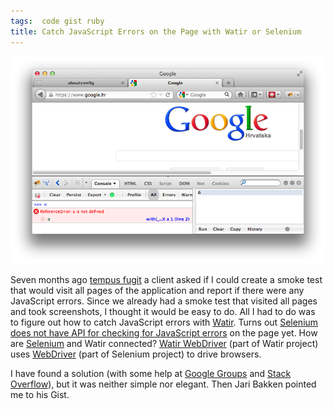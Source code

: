 ```yaml
---
tags:  code gist ruby
title: Catch JavaScript Errors on the Page with Watir or Selenium
---
```

![Javascript Error](/assets/error.png)

Seven months ago [tempus fugit](http://en.wikipedia.org/wiki/Tempus_fugit") a client asked if I could create a smoke test that would visit all pages of the application and report if there were any JavaScript errors. Since we already had a smoke test that visited all pages and took screenshots, I thought it would be easy to do. All I had to do was to figure out how to catch JavaScript errors with <a href="http://watir.com/">Watir</a>. Turns out <a href="http://code.google.com/p/selenium/issues/detail?id=148">Selenium does not have API for checking for JavaScript errors</a> on the page yet. How are <a href="http://seleniumhq.org/">Selenium</a> and Watir connected? <a href="http://watirwebdriver.com/">Watir WebDriver</a> (part of Watir project) uses <a href="http://seleniumhq.org/projects/webdriver/">WebDriver</a> (part of Selenium project) to drive browsers.

I have found a solution (with some help at <a href="https://groups.google.com/d/topic/firebug/HkC9SBQjMUo/discussion">Google Groups</a> and <a href="http://stackoverflow.com/q/8541305/17469">Stack Overflow</a>), but it was neither simple nor elegant. Then Jari Bakken pointed me to his Gist.

<script src="https://gist.github.com/jarib/3728863.js"></script>
